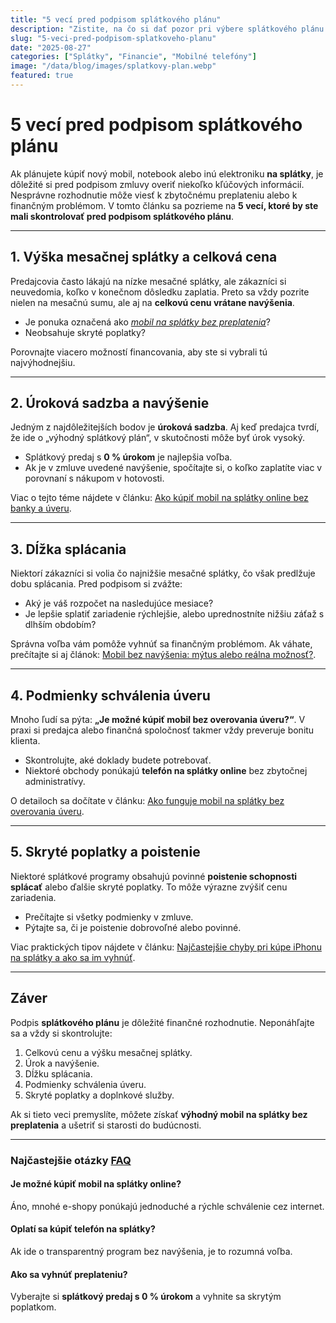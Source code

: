 ```yaml
---
title: "5 vecí pred podpisom splátkového plánu"
description: "Zistite, na čo si dať pozor pri výbere splátkového plánu. 5 tipov, ako kúpiť mobil na splátky bez preplatenia a vyhnúť sa zbytočným poplatkom."
slug: "5-veci-pred-podpisom-splatkoveho-planu"
date: "2025-08-27"
categories: ["Splátky", "Financie", "Mobilné telefóny"]
image: "/data/blog/images/splatkovy-plan.webp"
featured: true
---
```


# 5 vecí pred podpisom splátkového plánu

Ak plánujete kúpiť nový mobil, notebook alebo inú elektroniku **na splátky**, je dôležité si pred podpisom zmluvy overiť niekoľko kľúčových informácií. Nesprávne rozhodnutie môže viesť k zbytočnému preplateniu alebo k finančným problémom. V tomto článku sa pozrieme na **5 vecí, ktoré by ste mali skontrolovať pred podpisom splátkového plánu**.  

---

## 1. Výška mesačnej splátky a celková cena
Predajcovia často lákajú na nízke mesačné splátky, ale zákazníci si neuvedomia, koľko v konečnom dôsledku zaplatia. Preto sa vždy pozrite nielen na mesačnú sumu, ale aj na **celkovú cenu vrátane navýšenia**.  
- Je ponuka označená ako *[mobil na splátky bez preplatenia](https://mobilend.sk/blog/5-krokov-telefon-na-splatky-bez-preplacania)*?  
- Neobsahuje skryté poplatky?  

Porovnajte viacero možností financovania, aby ste si vybrali tú najvýhodnejšiu.

---

## 2. Úroková sadzba a navýšenie
Jedným z najdôležitejších bodov je **úroková sadzba**. Aj keď predajca tvrdí, že ide o „výhodný splátkový plán“, v skutočnosti môže byť úrok vysoký.  
- Splátkový predaj s **0 % úrokom** je najlepšia voľba.  
- Ak je v zmluve uvedené navýšenie, spočítajte si, o koľko zaplatíte viac v porovnaní s nákupom v hotovosti.  

Viac o tejto téme nájdete v článku: [Ako kúpiť mobil na splátky online bez banky a úveru](https://mobilend.sk/blog/ako-kupit-iPhone-alebo-samsung-na-splatky).

---

## 3. Dĺžka splácania
Niektorí zákazníci si volia čo najnižšie mesačné splátky, čo však predlžuje dobu splácania. Pred podpisom si zvážte:  
- Aký je váš rozpočet na nasledujúce mesiace?  
- Je lepšie splatiť zariadenie rýchlejšie, alebo uprednostníte nižšiu záťaž s dlhším obdobím?  

Správna voľba vám pomôže vyhnúť sa finančným problémom. Ak váhate, prečítajte si aj článok: [Mobil bez navýšenia: mýtus alebo reálna možnosť?](https://mobilend.sk/blog/iphone-na-splatky-bez-prace-a-kreditnej-historie).

---

## 4. Podmienky schválenia úveru
Mnoho ľudí sa pýta: **„Je možné kúpiť mobil bez overovania úveru?“**. V praxi si predajca alebo finančná spoločnosť takmer vždy preveruje bonitu klienta.  
- Skontrolujte, aké doklady budete potrebovať.  
- Niektoré obchody ponúkajú **telefón na splátky online** bez zbytočnej administratívy.  

O detailoch sa dočítate v článku: [Ako funguje mobil na splátky bez overovania úveru](https://mobilend.sk/blog/student-novy-iphone-za-5-eur-prvy-mesiac).

---

## 5. Skryté poplatky a poistenie
Niektoré splátkové programy obsahujú povinné **poistenie schopnosti splácať** alebo ďalšie skryté poplatky. To môže výrazne zvýšiť cenu zariadenia.  
- Prečítajte si všetky podmienky v zmluve.  
- Pýtajte sa, či je poistenie dobrovoľné alebo povinné.  

Viac praktických tipov nájdete v článku: [Najčastejšie chyby pri kúpe iPhonu na splátky a ako sa im vyhnúť](https://mobilend.sk/blog/ako-kupit-telefon-na-splatky-za-5-minut).

---

## Záver
Podpis **splátkového plánu** je dôležité finančné rozhodnutie. Neponáhľajte sa a vždy si skontrolujte:  
1. Celkovú cenu a výšku mesačnej splátky.  
2. Úrok a navýšenie.  
3. Dĺžku splácania.  
4. Podmienky schválenia úveru.  
5. Skryté poplatky a doplnkové služby.  

Ak si tieto veci premyslíte, môžete získať **výhodný mobil na splátky bez preplatenia** a ušetriť si starosti do budúcnosti.  

---

### Najčastejšie otázky [FAQ](https://mobilend.sk/caste-otazky)

#### Je možné kúpiť mobil na splátky online?
Áno, mnohé e-shopy ponúkajú jednoduché a rýchle schválenie cez internet.  

#### Oplatí sa kúpiť telefón na splátky?
Ak ide o transparentný program bez navýšenia, je to rozumná voľba.  

#### Ako sa vyhnúť preplateniu?
Vyberajte si **splátkový predaj s 0 % úrokom** a vyhnite sa skrytým poplatkom.  
